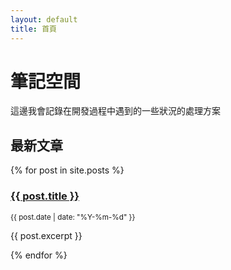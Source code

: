 ```yaml
---
layout: default
title: 首頁
---
```


# 筆記空間
這邊我會記錄在開發過程中遇到的一些狀況的處理方案

## 最新文章

{% for post in site.posts %}
  <h3><a href="{{ post.url | relative_url }}">{{ post.title }}</a></h3>
  <p><small>{{ post.date | date: "%Y-%m-%d" }}</small></p>
  <p>{{ post.excerpt }}</p>
{% endfor %}

